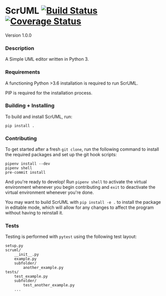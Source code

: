 # ScrUML [![Build Status](https://travis-ci.org/mucs420f19/JJARS.svg?branch=develop)](https://travis-ci.org/mucs420f19/JJARS) [![Coverage Status](https://coveralls.io/repos/github/mucs420f19/JJARS/badge.svg?branch=develop)](https://coveralls.io/github/mucs420f19/JJARS?branch=develop) 

Version 1.0.0

### Description

A Simple UML editor written in Python 3.

### Requirements

A functioning Python >3.6 installation is required to run ScrUML.

PIP is required for the installation process.

### Building + Installing

To build and install ScrUML, run:

    pip install .

### Contributing

To get started after a fresh `git clone`, run the following command to install the required packages and set up the git hook scripts:

    pipenv install --dev
    pipenv shell
    pre-commit install

And you're ready to develop! Run `pipenv shell` to activate the virtual environment whenever you begin contributing and `exit` to deactivate the virtual environment whenever you're done.

You may want to build ScrUML with `pip install -e .` to install the package in editable mode, which will allow for any changes to affect the program without having to reinstall it.

### Tests

Testing is performed with `pytest` using the following test layout:

    setup.py
    scruml/
        __init__.py
        example.py
        subfolder/
            another_example.py
    tests/
        test_example.py
        subfolder/
            test_another_example.py
        ...
